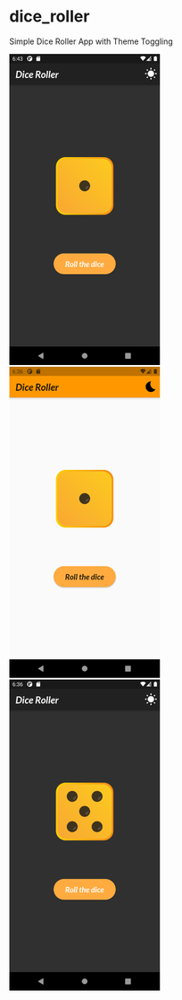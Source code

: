 # dice_roller
Simple Dice Roller App with Theme Toggling 
<p float="left">
  <img src="images/app_preview/dark_one.png" width="270" width="160" />
  <img src="images/app_preview/light_one.png" width="270" width="160"" /> 
  <img src="images/app_preview/dark_five.png" width="270" width="160" />
</p>